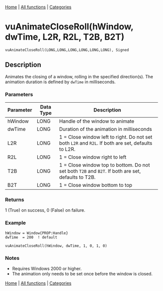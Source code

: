 [Home](../index.md) | [All functions](index.md) | [Categories](../categories/index.md)

# vuAnimateCloseRoll(hWindow, dwTime, L2R, R2L, T2B, B2T)

```Prototype
vuAnimateCloseRoll(LONG,LONG,LONG,LONG,LONG,LONG), Signed
```


## Description
Animates the closing of a window, rolling in the specified direction(s). The animation duration is defined by `dwTime` in milliseconds.

### Parameters

| Parameter | Data Type | Description                                                                 |
|-----------|-----------|-----------------------------------------------------------------------------|
| hWindow   | LONG      | Handle of the window to animate                                             |
| dwTime    | LONG      | Duration of the animation in milliseconds                                   |
| L2R       | LONG      | 1 = Close window left to right. Do not set both `L2R` and `R2L`. If both are set, defaults to L2R. |
| R2L       | LONG      | 1 = Close window right to left                                              |
| T2B       | LONG      | 1 = Close window top to bottom. Do not set both `T2B` and `B2T`. If both are set, defaults to T2B. |
| B2T       | LONG      | 1 = Close window bottom to top                                              |

### Returns
1 (True) on success, 0 (False) on failure.

### Example

```Clarion
hWindow = Window{PROP:Handle}
dwTime  = 200  ! default

vuAnimateCloseRoll(hWindow, dwTime, 1, 0, 1, 0)
```

### Notes
- Requires Windows 2000 or higher.  
- The animation only needs to be set once before the window is closed.

[Home](../index.md) | [All functions](index.md) | [Categories](../categories/index.md)
